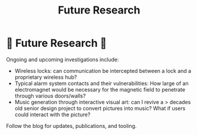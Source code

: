﻿---
layout: default
title: Future Research
permalink: /future/
---


# 🔮 Future Research 🔮


Ongoing and upcoming investigations include:


- Wireless locks: can communication be intercepted between a lock and a proprietary wireless hub?
- Typical alarm system contacts and their vulnerabilities: How large of an electromagnet would be necessary for the magnetic field to penetrate through various doors/walls?
- Music generation through interactive visual art: can I revive a > decades old senior design project to convert pictures into music? What if users could interact with the picture?

Follow the blog for updates, publications, and tooling.
